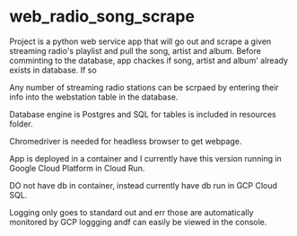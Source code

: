 # web_radio_song_scrape

Project is a python web service app that will go out and scrape a given streaming radio's playlist
and pull the song, artist and album.  Before comminting to the database, app chackes if song, artist and album'
already exists in database. If so

Any number of streaming radio stations can be scrpaed by entering their info into the webstation table in the database.

Database engine is Postgres and SQL for tables is included in resources folder.

Chromedriver is needed for headless browser to get webpage.

App is deployed in a container and I currently have this version running in Google Cloud Platform in Cloud Run.

DO not have db in container, instead currently have db run in GCP Cloud SQL.

Logging only goes to standard out and err those are automatically monitored by GCP loggging andf can easily be viewed in the console.
